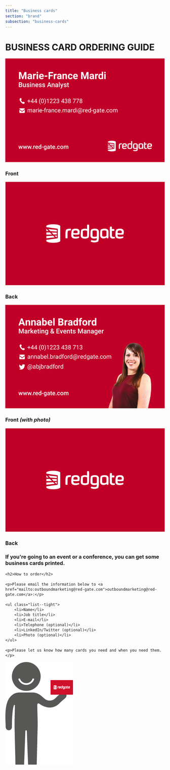 ```yaml
---
title: "Business cards"
section: "brand"
subsection: "business-cards"
---
```


<h1 class="padded-bottom">BUSINESS CARD ORDERING GUIDE</h1>

<div class="grid">
  <div class="text--center">
      <div class="grid__col grid__col--span-4-of-12 grid__col--push-1-of-12">
         <img src="/assets/brand/business-cards/business-card-front-1.png" alt="Business card front"> 
         <h3 class="padded-top--tight">Front</h3>
      </div>
      <div class="grid__col grid__col--span-4-of-12">
         <img src="/assets/brand/business-cards/business-card-back.png" alt="Business card back"> 
         <h3 class="padded-top--tight">Back</h3>
      </div>
      <div class="grid__col grid__col--span-4-of-12 grid__col--push-1-of-12">
         <img src="/assets/brand/business-cards/business-card-front-2.png" alt="Business card front with photo"> 
         <h3 class="padded-top--tight">Front <i>(with photo)</i></h3>
      </div>
      <div class="grid__col grid__col--span-4-of-12">
         <img src="/assets/brand/business-cards/business-card-back.png" alt="Business card back"> 
         <h3 class="padded-top--tight">Back</h3>
      </div>
  </div>

  <div class="grid__col grid__col--span-8-of-12 padded-top">
    <h3>If you're going to an event or a conference, you can get some business cards printed.</h3>

    <h2>How to order</h2>

    <p>Please email the information below to <a href="mailto:outboundmarketing@red-gate.com">outboundmarketing@red-gate.com</a>:</p>

    <ul class="list--tight">
        <li>Name</li>
        <li>Job title</li>
        <li>E-mail</li>
        <li>Telephone (optional)</li>
        <li>LinkedIn/Twitter (optional)</li>
        <li>Photo (optional)</li>
    </ul>

    <p>Please let us know how many cards you need and when you need them.</p>

  </div>

  <div class="grid__col grid__col--span-4-of-12">
    <img src="/assets/brand/business-cards/business-person.png" alt="" class="pin-bottom">
  </div>
</div>